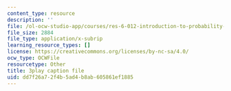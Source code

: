 ```yaml
---
content_type: resource
description: ''
file: /ol-ocw-studio-app/courses/res-6-012-introduction-to-probability-spring-2018/dd7f26a72f4b5ad4b8ab605861ef1885_LBiYeL4qD2M.vtt
file_size: 2884
file_type: application/x-subrip
learning_resource_types: []
license: https://creativecommons.org/licenses/by-nc-sa/4.0/
ocw_type: OCWFile
resourcetype: Other
title: 3play caption file
uid: dd7f26a7-2f4b-5ad4-b8ab-605861ef1885
---
```

